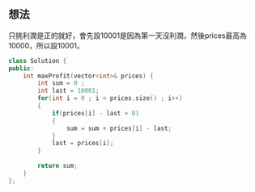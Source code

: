## 想法
只挑利潤是正的就好，會先設10001是因為第一天沒利潤，然後prices最高為10000，所以設10001。

```CPP
class Solution {
public:
    int maxProfit(vector<int>& prices) {
        int sum = 0 ;
        int last = 10001;
        for(int i = 0 ; i < prices.size() ; i++)
        {
            if(prices[i] - last > 0)
            {
                sum = sum + prices[i] - last;
            }
            last = prices[i];
        }
        
        return sum;
    }
};
```
